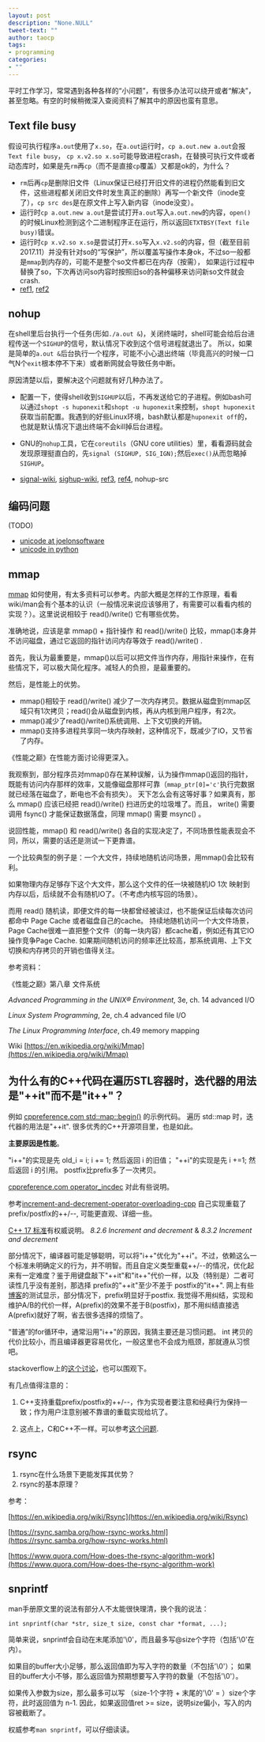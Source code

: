 ```yaml
---
layout: post
description: "None.NULL"
tweet-text: ""
author: taocp
tags:
- programming
categories:
- ""
---
```



平时工作学习，常常遇到各种各样的“小问题”，有很多办法可以绕开或者“解决”，甚至忽略。有空的时候稍微深入查阅资料了解其中的原因也蛮有意思。


## Text file busy

假设可执行程序`a.out`使用了`x.so`，在`a.out`运行时，`cp a.out.new a.out`会报`Text file busy`，
`cp x.v2.so x.so`可能导致进程crash，在替换可执行文件或者动态库时，如果是先`rm`再`cp`（而不是直接`cp`覆盖）又都是ok的，为什么？

  - `rm`后再`cp`是删除旧文件（Linux保证已经打开旧文件的进程仍然能看到旧文件，这些进程都关闭旧文件时发生真正的删除）再写一个新文件（inode变了），`cp src des`是在原文件上写入新内容（inode没变）。
  - 运行时`cp a.out.new a.out`是尝试打开`a.out`写入`a.out.new`的内容，`open()`的时候Linux检测到这个二进制程序正在运行，所以返回`ETXTBSY(Text file busy)`错误。
  - 运行时`cp x.v2.so x.so`是尝试打开`x.so`写入`x.v2.so`的内容，但（截至目前2017.11）并没有针对so的“写保护”，所以覆盖写操作本身ok，不过so一般都是`mmap`到内存的，可能不是整个so文件都已在内存（按需），
    如果运行过程中替换了so，下次再访问so内容时按照旧so的各种偏移来访问新so文件就会crash.
  - [ref1](https://unix.stackexchange.com/a/74172/73846), [ref2](https://stackoverflow.com/a/7779703/1498303)


## nohup

在shell里后台执行一个任务(形如`./a.out &`)，关闭终端时，shell可能会给后台进程传送一个`SIGHUP`的信号，默认情况下收到这个信号进程就退出了。
所以，如果是简单的`a.out &`后台执行一个程序，可能不小心退出终端（毕竟高兴的时候一口气N个`exit`根本停不下来）或者断网就会导致任务中断。

原因清楚以后，要解决这个问题就有好几种办法了。

- 配置一下，使得shell收到`SIGHUP`以后，不再发送给它的子进程。例如bash可以通过`shopt -s huponexit`和`shopt -u huponexit`来控制，`shopt huponexit`获取当前配置。我遇到的好些Linux环境，bash默认都是`huponexit off`的，也就是默认情况下退出终端不会kill掉后台进程。

- GNU的`nohup`工具，它在`coreutils`（GNU core utilities）里，看看源码就会发现原理挺直白的，先`signal (SIGHUP, SIG_IGN);`然后`exec()`从而忽略掉`SIGHUP`。

- [signal-wiki](https://en.wikipedia.org/wiki/Signal_(IPC)), [sighup-wiki](https://en.wikipedia.org/wiki/SIGHUP), [ref3](https://serverfault.com/a/117157/294205), [ref4](https://stackoverflow.com/a/4319666/1498303), nohup-src


## 编码问题

(TODO)

<!-- 原理说明；实验：终端编码、vim编码配置、文件编码 -->


- [unicode at joelonsoftware]( https://www.joelonsoftware.com/2003/10/08/the-absolute-minimum-every-software-developer-absolutely-positively-must-know-about-unicode-and-character-sets-no-excuses)
- [unicode in python](http://farmdev.com/talks/unicode/)


## mmap

[mmap](https://en.wikipedia.org/wiki/Mmap) 如何使用，有太多资料可以参考。内部大概是怎样的工作原理，看看wiki/man会有个基本的认识（一般情况来说应该够用了，有需要可以看看内核的实现？）。这里说说相较于 read()/write() 它有哪些优势。

准确地说，应该是拿 mmap() + 指针操作 和 read()/write() 比较，mmap()本身并不访问磁盘，通过它返回的指针访问内存等效于 read()/write() .

首先，我认为最重要是，mmap()以后可以把文件当作内存，用指针来操作，在有些情况下，可以极大简化程序。减轻人的负担，是最重要的。

然后，是性能上的优势。

  - mmap()相较于 read()/write() 减少了一次内存拷贝。数据从磁盘到mmap区域只有1次拷贝；read()会从磁盘到内核，再从内核到用户程序，有2次。
  - mmap()减少了read()/write()系统调用、上下文切换的开销。
  - mmap()支持多进程共享同一块内存映射，这种情况下，既减少了IO，又节省了内存。

《性能之巅》在性能方面讨论得更深入。

我观察到，部分程序员对mmap()存在某种误解，认为操作mmap()返回的指针，既能有访问内存那样的效率，又能像磁盘那样可靠（` mmap_ptr[0]='c' `执行完数据就已经落在磁盘了，断电也不会有损失）。
天下怎么会有这等好事？如果真有，那么 mmap() 应该已经把 read()/write() 扫进历史的垃圾堆了。而且， write() 需要调用 fsync() 才能保证数据落盘，同理 mmap() 需要 msync() 。

说回性能，mmap() 和 read()/write() 各自的实现决定了，不同场景性能表现会不同，所以，需要的话还是测试一下更靠谱。

一个比较典型的例子是：一个大文件，持续地随机访问场景，用mmap()会比较有利。

如果物理内存足够存下这个大文件，那么这个文件的任一块被随机IO 1次 映射到内存以后，后续就不会有随机IO了。（不考虑内核写回的场景）。

而用 read() 随机读，即便文件的每一块都曾经被读过，也不能保证后续每次访问都命中 Page Cache 或者磁盘自己的cache。
持续地随机访问一个大文件场景，Page Cache很难一直把整个文件（的每一块内容）都cache着，例如还有其它IO操作竞争Page Cache.
如果期间随机访问的频率还比较高，那系统调用、上下文切换和内存拷贝的开销也值得关注。


参考资料：

《性能之巅》第八章 文件系统

*Advanced Programming in the UNIX® Environment*, 3e, ch. 14 advanced I/O

*Linux System Programming*, 2e, ch.4 advanced file I/O

*The Linux Programming Interface*, ch.49 memory mapping

Wiki [https://en.wikipedia.org/wiki/Mmap](https://en.wikipedia.org/wiki/Mmap)


## 为什么有的C++代码在遍历STL容器时，迭代器的用法是"++it"而不是"it++"？

例如 [cppreference.com std::map::begin()](https://en.cppreference.com/w/cpp/container/map/begin)  的示例代码。
遍历 std::map 时，迭代器的用法是"++it".
很多优秀的C++开源项目里，也是如此。

**主要原因是性能**。

"i++"的实现是先 old_i = i; i += 1; 然后返回 i 的旧值；
 "++i"的实现是先 i +=1; 然后返回 i 的引用。
postfix比prefix多了一次拷贝。

[cppreference.com operator_incdec](https://en.cppreference.com/w/cpp/language/operator_incdec) 对此有些说明。

参考[increment-and-decrement-operator-overloading-cpp](https://docs.microsoft.com/en-us/cpp/cpp/increment-and-decrement-operator-overloading-cpp) 自己实现重载了prefix/postfix的++/--, 可能更直观、详细一些。

[C++ 17 标准](https://github.com/cplusplus/draft/blob/c%2B%2B17/papers/n4659.pdf)有权威说明。 *8.2.6 Increment and decrement*  &  *8.3.2 Increment and decrement*

部分情况下，编译器可能足够聪明，可以将"i++"优化为"++i"。不过，依赖这么一个标准未明确定义的行为，并不明智。而且自定义类型重载++/--的情况，优化起来有一定难度？鉴于用键盘敲下"++it"和"it++"代价一样，以及（特别是）二者可读性几乎没有差别，那选择 prefix的"++it"至少不差于 postfix的"it++".
网上有些[博客](https://www.viva64.com/en/b/0093/)的测试显示，部分情况下，prefix明显好于postfix. 我觉得不用纠结，实现和维护A/B的代价一样，A(prefix)的效果不差于B(postfix)，那不用纠结直接选A(prefix)就好了啊，省去很多选择的烦恼了。

“普通”的for循环中，通常沿用"i++"的原因，我猜主要还是习惯问题。 int 拷贝的代价比较小，而且编译器更容易优化，一般这里也不会成为瓶颈，那就遵从习惯吧。

stackoverflow上的[这个讨论](https://stackoverflow.com/questions/24901/is-there-a-performance-difference-between-i-and-i-in-c)，也可以围观下。

有几点值得注意的：

1. C++支持重载prefix/postfix的++/--，作为实现者要注意和经典行为保持一致；作为用户注意别被不靠谱的重载实现给坑了。

2. 这点上，C和C++不一样。可以参考[这个问题](https://stackoverflow.com/questions/21351799/postfix-prefix-increment-l-value-and-r-value-in-c-and-c).


## rsync

1. rsync在什么场景下更能发挥其优势？
2. rsync的基本原理？

参考：

[https://en.wikipedia.org/wiki/Rsync](https://en.wikipedia.org/wiki/Rsync)

[https://rsync.samba.org/how-rsync-works.html](https://rsync.samba.org/how-rsync-works.html)

[https://www.quora.com/How-does-the-rsync-algorithm-work](https://www.quora.com/How-does-the-rsync-algorithm-work)


## snprintf

man手册原文里的说法有部分人不太能很快理清，换个我的说法：

`int snprintf(char *str, size_t size, const char *format, ...);`

简单来说，snprintf会自动在末尾添加'\0'，而且最多写@size个字符（包括'\0'在内）。

如果目的buffer大小足够，那么返回值即为写入字符的数量（不包括'\0'）；
如果目的buffer大小不够，那么返回值为预期想要写入字符的数量（不包括'\0'）。

如果传入参数为size，那么最多可以写 （size-1个字符 + 末尾的'\0' = ）size个字符，此时返回值为 n-1.
因此，如果返回值ret >= size，说明size偏小，写入的内容被截断了。

权威参考`man snprintf`，可以仔细读读。